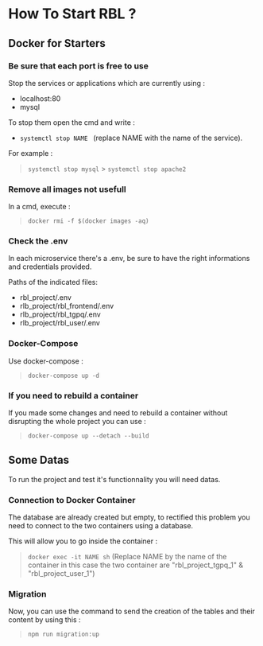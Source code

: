 # How To Start RBL ?

## Docker for Starters

### Be sure that each port is free to use

Stop the services or applications which are currently using :

- localhost:80
- mysql

To stop them open the cmd and write :

- `systemctl stop NAME ` (replace NAME with the name of the service).

For example :

> `systemctl stop mysql` > `systemctl stop apache2`

### Remove all images not usefull

In a cmd, execute :

> `docker rmi -f $(docker images -aq)`

### Check the .env

In each microservice there's a .env, be sure to have the right informations and credentials provided.

Paths of the indicated files:

- rbl_project/.env
- rlb_project/rbl_frontend/.env
- rlb_project/rbl_tgpq/.env
- rlb_project/rbl_user/.env

### Docker-Compose

Use docker-compose :

> `docker-compose up -d`

### If you need to rebuild a container

If you made some changes and need to rebuild a container without disrupting the whole project you can use :

> `docker-compose up --detach --build`

## Some Datas

To run the project and test it's functionnality you will need datas.

### Connection to Docker Container

The database are already created but empty, to rectified this problem you need to connect to the two containers using a database.

This will allow you to go inside the container :

> `docker exec -it NAME sh`
> (Replace NAME by the name of the container in this case the two container are "rbl_project_tgpq_1" & "rbl_project_user_1")

### Migration

Now, you can use the command to send the creation of the tables and their content by using this :

> `npm run migration:up`
